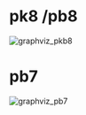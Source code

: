 # pk8 /pb8
![graphviz_pkb8](https://cdn.discordapp.com/attachments/937092599842480148/946849395205361714/graphviz5.png)

# pb7
![graphviz_pb7](https://cdn.discordapp.com/attachments/937092599842480148/948582928932298832/graphviz6.png)
